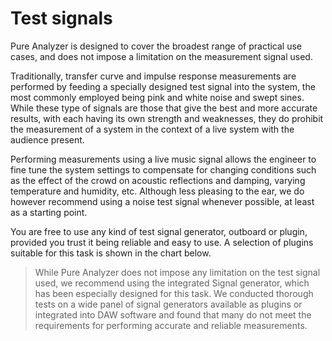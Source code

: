 # Test signals
Pure Analyzer is designed to cover the broadest range of practical use cases, and does not impose a
limitation on the measurement signal used.

Traditionally, transfer curve and impulse response measurements are performed by feeding a specially
designed test signal into the system, the most commonly employed being pink and white noise and swept
sines. While these type of signals are those that give the best and more accurate results, with each
having its own strength and weaknesses, they do prohibit the measurement of a system in the context of a
live system with the audience present.

Performing measurements using a live music signal allows the engineer to fine tune the system settings
to compensate for changing conditions such as the effect of the crowd on acoustic reflections and
damping, varying temperature and humidity, etc. Although less pleasing to the ear, we do however
recommend using a noise test signal whenever possible, at least as a starting point.

You are free to use any kind of test signal generator, outboard or plugin, provided you trust it being
reliable and easy to use. A selection of plugins suitable for this task is shown in the chart below.

>While Pure Analyzer does not impose any limitation on the test signal used, we recommend using the
integrated <link type="document" target="Signal generator topic">Signal generator</link>, which has been
especially designed for this task. We conducted thorough tests on a wide panel of signal generators
available as plugins or integrated into DAW software and found that many do not meet the requirements
for performing accurate and reliable measurements.

